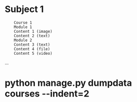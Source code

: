 # Subject 1
        Course 1
        Module 1
        Content 1 (image)
        Content 2 (text)
        Module 2
        Content 3 (text)
        Content 4 (file)
        Content 5 (video)
...

# python manage.py dumpdata courses --indent=2
